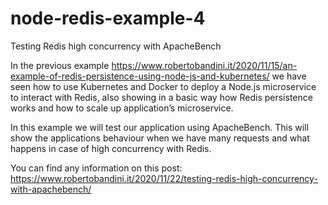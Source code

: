 # node-redis-example-4

Testing Redis high concurrency with ApacheBench

In the previous example https://www.robertobandini.it/2020/11/15/an-example-of-redis-persistence-using-node-js-and-kubernetes/ we have seen how to use Kubernetes and Docker to deploy a Node.js microservice to interact with Redis, also showing in a basic way how Redis persistence works and how to scale up application’s microservice.

In this example we will test our application using ApacheBench.
This will show the applications behaviour when we have many requests and what happens in case of high concurrency with Redis.

You can find any information on this post: https://www.robertobandini.it/2020/11/22/testing-redis-high-concurrency-with-apachebench/
